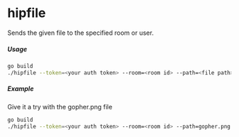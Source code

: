 hipfile
=====

Sends the given file to the specified room or user.

##### Usage

```bash
go build
./hipfile --token=<your auth token> --room=<room id> --path=<file path>
```

##### Example

Give it a try with the gopher.png file

```bash
go build
./hipfile --token=<your auth token> --room=<room id> --path=gopher.png --message="Check out this one!"
```

